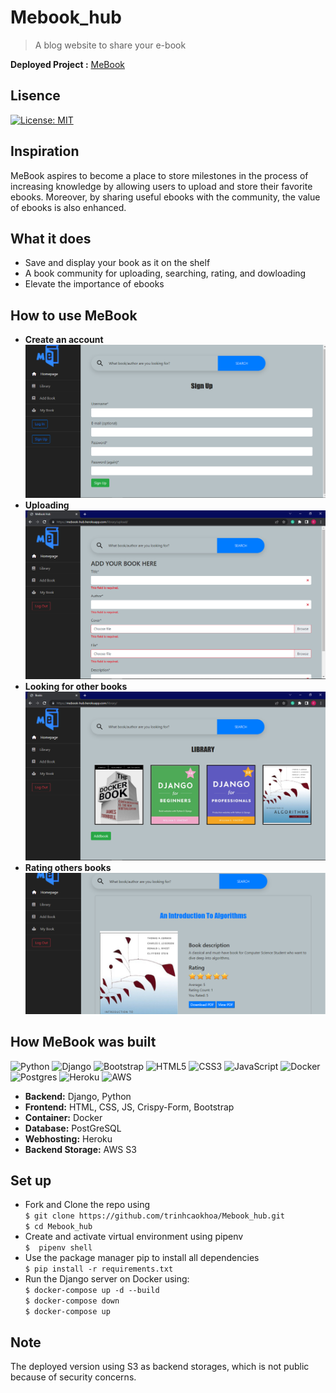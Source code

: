 # Mebook_hub
> A blog website to share your e-book <br>

**Deployed Project :** [MeBook](https://mebook-hub.herokuapp.com/)
<br>
## Lisence 
[![License: MIT](https://img.shields.io/badge/License-MIT-yellow.svg)](https://opensource.org/licenses/MIT)
## Inspiration
MeBook aspires to become a place to store milestones in the process of increasing knowledge by allowing users to upload and store their favorite ebooks. Moreover, by sharing useful ebooks with the community, the value of ebooks is also enhanced.

## What it does
* Save and display your book as it on the shelf
* A book community for uploading, searching, rating, and dowloading
* Elevate the importance of ebooks

## How to use MeBook

* **Create an account**
  ![](https://github.com/trinhcaokhoa/Mebook_hub/blob/main/sign-up.png)
* **Uploading** 
  ![](https://github.com/trinhcaokhoa/Mebook_hub/blob/main/addbook.png)
* **Looking for other books**
  ![](https://github.com/trinhcaokhoa/Mebook_hub/blob/main/library.png)
* **Rating others books**
  ![](https://github.com/trinhcaokhoa/Mebook_hub/blob/main/rating.png)

## How MeBook was built
![Python](https://img.shields.io/badge/python-3670A0?style=for-the-badge&logo=python&logoColor=ffdd54)
![Django](https://img.shields.io/badge/django-%23092E20.svg?style=for-the-badge&logo=django&logoColor=white)
![Bootstrap](https://img.shields.io/badge/bootstrap-%23563D7C.svg?style=for-the-badge&logo=bootstrap&logoColor=white)
![HTML5](https://img.shields.io/badge/html5-%23E34F26.svg?style=for-the-badge&logo=html5&logoColor=white)
![CSS3](https://img.shields.io/badge/css3-%231572B6.svg?style=for-the-badge&logo=css3&logoColor=white)
![JavaScript](https://img.shields.io/badge/javascript-%23323330.svg?style=for-the-badge&logo=javascript&logoColor=%23F7DF1E)
![Docker](https://img.shields.io/badge/docker-%230db7ed.svg?style=for-the-badge&logo=docker&logoColor=white)
![Postgres](https://img.shields.io/badge/postgres-%23316192.svg?style=for-the-badge&logo=postgresql&logoColor=white)
![Heroku](https://img.shields.io/badge/heroku-%23430098.svg?style=for-the-badge&logo=heroku&logoColor=white)
![AWS](https://img.shields.io/badge/AWS-%23FF9900.svg?style=for-the-badge&logo=amazon-aws&logoColor=white)

* **Backend:** Django, Python
* **Frontend:**  HTML, CSS, JS, Crispy-Form, Bootstrap
* **Container:**  Docker
* **Database:**  PostGreSQL
* **Webhosting:**  Heroku
* **Backend Storage:**  AWS S3


## Set up
* Fork and Clone the repo using <br>
`$ git clone https://github.com/trinhcaokhoa/Mebook_hub.git`<br>
`$ cd Mebook_hub`
 * Create and activate virtual environment using pipenv
   <br>
   `$  pipenv shell`
* Use the package manager pip to install all dependencies
  <br>
  `$ pip install -r requirements.txt`
* Run the Django server on Docker using:
  <br>`$ docker-compose up -d --build`
  <br>`$ docker-compose down`
  <br>`$ docker-compose up`
  
 ## Note
 The deployed version using S3 as backend storages, which is not public because of security concerns.


